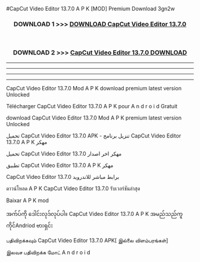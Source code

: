 #CapCut  Video Editor 13.7.0 A P K [MOD] Premium Download 3gn2w



<div align="center">

<h3>DOWNLOAD 1 >>> <a href="https://teeasianyam.web.app?sq=CapCut  Video Editor 13.7.0">DOWNLOAD CapCut  Video Editor 13.7.0 </a></h3><br>

<h3>DOWNLOAD 2 >>> <a href="https://teeasianyam.web.app?sq=CapCut  Video Editor 13.7.0 ">CapCut  Video Editor 13.7.0  DOWNLOAD </a></h3>

</div>


----------------------------------------------------------

----------------------------------------------------------

----------------------------------------------------------

----------------------------------------------------------


CapCut  Video Editor 13.7.0  Mod A P K download premium latest version Unlocked

Télécharger CapCut  Video Editor 13.7.0  A P K pour A n d r o i d Gratuit

download CapCut  Video Editor 13.7.0  Mod A P K premium latest version Unlocked

تحميل CapCut  Video Editor 13.7.0  APK - تنزيل برنامج CapCut  Video Editor 13.7.0  A P K مهكر

تحميل CapCut  Video Editor 13.7.0  مهكر اخر اصدار

تطبيق CapCut  Video Editor 13.7.0  A P K مهكر

CapCut  Video Editor 13.7.0  برابط مباشر للاندرويد

ดาวน์โหลด A P K CapCut  Video Editor 13.7.0  รับเวอร์ชันล่าสุด

Baixar A P K mod

အက်ပ်ကို ဒေါင်းလုဒ်လုပ်ပါ။ CapCut  Video Editor 13.7.0  A P K အမည်သည်ကူကိုင်Andriod ဗားရှင်း

பதிவிறக்கவும் CapCut  Video Editor 13.7.0  APK[ இல்லை விளம்பரங்கள்] 
 
இலவச பதிவிறக்க மோட் A n d r o i d



